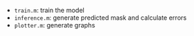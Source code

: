 * `train.m`: train the model
* `inference.m`: generate predicted mask and calculate errors
* `plotter.m`: generate graphs
